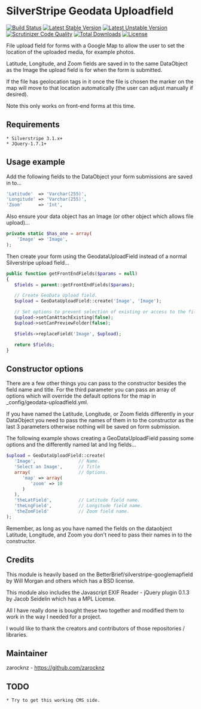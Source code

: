 # SilverStripe Geodata Uploadfield

[![Build Status](https://api.travis-ci.org/zarocknz/silverstripe-geodata-uploadfield.svg?branch=master)](https://travis-ci.org/zarocknz/silverstripe-geodata-uploadfield)
[![Latest Stable Version](https://poser.pugx.org/zarocknz/silverstripe-geodata-uploadfield/version.svg)](https://github.com/zarocknz/silverstripe-geodata-uploadfield/releases)
[![Latest Unstable Version](https://poser.pugx.org/zarocknz/silverstripe-geodata-uploadfield/v/unstable.svg)](https://packagist.org/packages/zarocknz/silverstripe-geodata-uploadfield)
[![Scrutinizer Code Quality](https://img.shields.io/scrutinizer/g/zarocknz/silverstripe-geodata-uploadfield.svg)](https://scrutinizer-ci.com/g/zarocknz/silverstripe-geodata-uploadfield?branch=master)
[![Total Downloads](https://poser.pugx.org/zarocknz/silverstripe-geodata-uploadfield/downloads.svg)](https://packagist.org/packages/zarocknz/silverstripe-geodata-uploadfield)
[![License](https://poser.pugx.org/zarocknz/silverstripe-geodata-uploadfield/license.svg)](https://github.com/zarocknz/silverstripe-geodata-uploadfield/blob/master/license.md)

File upload field for forms with a Google Map to allow the user to set the location of the uploaded media, for example photos.

Latitude, Longitude, and Zoom fields are saved in to the same DataObject as the Image the upload field is for when the form is submitted.

If the file has geolocation tags in it once the file is chosen the marker on the map will move to that location automatically (the user can adjust manually if desired).

Note this only works on front-end forms at this time.

## Requirements
    * Silverstripe 3.1.x+
    * JQuery-1.7.1+

## Usage example

Add the following fields to the DataObject your form submissions are saved in to...
```php
'Latitude'  => 'Varchar(255)',
'Longitude' => 'Varchar(255)',
'Zoom'      => 'Int',
```

Also ensure your data object has an Image (or other object which allows file upload)...
```php
private static $has_one = array(
    'Image' => 'Image',
);
```

Then create your form using the GeodataUploadField instead of a normal Silverstripe upload field...
```php
public function getFrontEndFields($params = null)
{
   $fields = parent::getFrontEndFields($params);

   // Create GeoData Upload field.
   $upload = GeoDataUploadField::create('Image', 'Image');

   // Set options to prevent selection of existing or access to the filesystem as per Silverstripe docs.
   $upload->setCanAttachExisting(false);
   $upload->setCanPreviewFolder(false);

   $fields->replaceField('Image', $upload);

   return $fields;
}
```

## Constructor options

There are a few other things you can pass to the constructor besides the field name and title. For the third parameter you can
pass an array of options which will override the default options for the map in _config/geodata-uploadfield.yml.

If you have named the Latitude, Longitude, or Zoom fields differently in your DataObject you need to pass the names of them in to the constructor as the last 3 parameters otherwise nothing will be saved on form submission.

The following example shows creating a GeoDataUploadField passing some options and the differently named lat and lng fields...

```php
$upload = GeoDataUploadField::create(
   'Image',                // Name.
   'Select an Image',      // Title
   array(                  // Options.
      'map' => array(
         'zoom' => 10
      )
   ),
   'theLatField',          // Latitude field name.
   'theLngField',          // Longitude field name.
   'theZomField'           // Zoom field name.
);
```

Remember, as long as you have named the fields on the dataobject Latitude, Longitude, and Zoom you don't need to pass their names in to the constructor.

## Credits
This module is heavily based on the BetterBrief/silverstripe-googlemapfield by Will Morgan and others which has a BSD license.

This module also includes the Javascript EXIF Reader - jQuery plugin 0.1.3 by Jacob Seidelin which has a MPL License.

All I have really done is bought these two together and modified them to work in the way I needed for a project.

I would like to thank the creators and contributors of those repositories / libraries.

## Maintainer
zarocknz - https://github.com/zarocknz

## TODO
    * Try to get this working CMS side.
